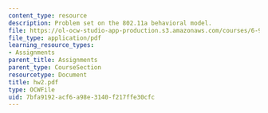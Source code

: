 ```yaml
---
content_type: resource
description: Problem set on the 802.11a behavioral model.
file: https://ol-ocw-studio-app-production.s3.amazonaws.com/courses/6-973-communication-system-design-spring-2006/7bfa9192acf6a98e3140f217ffe30cfc_hw2.pdf
file_type: application/pdf
learning_resource_types:
- Assignments
parent_title: Assignments
parent_type: CourseSection
resourcetype: Document
title: hw2.pdf
type: OCWFile
uid: 7bfa9192-acf6-a98e-3140-f217ffe30cfc
---
```

